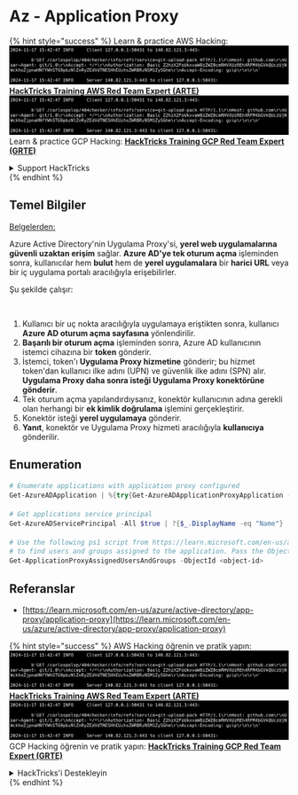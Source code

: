 # Az - Application Proxy

{% hint style="success" %}
Learn & practice AWS Hacking:<img src="../../../.gitbook/assets/image (1).png" alt="" data-size="line">[**HackTricks Training AWS Red Team Expert (ARTE)**](https://training.hacktricks.xyz/courses/arte)<img src="../../../.gitbook/assets/image (1).png" alt="" data-size="line">\
Learn & practice GCP Hacking: <img src="../../../.gitbook/assets/image (2).png" alt="" data-size="line">[**HackTricks Training GCP Red Team Expert (GRTE)**<img src="../../../.gitbook/assets/image (2).png" alt="" data-size="line">](https://training.hacktricks.xyz/courses/grte)

<details>

<summary>Support HackTricks</summary>

* Check the [**subscription plans**](https://github.com/sponsors/carlospolop)!
* **Join the** 💬 [**Discord group**](https://discord.gg/hRep4RUj7f) or the [**telegram group**](https://t.me/peass) or **follow** us on **Twitter** 🐦 [**@hacktricks\_live**](https://twitter.com/hacktricks\_live)**.**
* **Share hacking tricks by submitting PRs to the** [**HackTricks**](https://github.com/carlospolop/hacktricks) and [**HackTricks Cloud**](https://github.com/carlospolop/hacktricks-cloud) github repos.

</details>
{% endhint %}

## Temel Bilgiler

[Belgelerden:](https://learn.microsoft.com/en-us/entra/identity/app-proxy/application-proxy)

Azure Active Directory'nin Uygulama Proxy'si, **yerel web uygulamalarına güvenli uzaktan erişim** sağlar. **Azure AD'ye tek oturum açma** işleminden sonra, kullanıcılar hem **bulut** hem de **yerel uygulamalara** bir **harici URL** veya bir iç uygulama portalı aracılığıyla erişebilirler.

Şu şekilde çalışır:

<figure><img src="../../../.gitbook/assets/image (186).png" alt=""><figcaption></figcaption></figure>

1. Kullanıcı bir uç nokta aracılığıyla uygulamaya eriştikten sonra, kullanıcı **Azure AD oturum açma sayfasına** yönlendirilir.
2. **Başarılı bir oturum açma** işleminden sonra, Azure AD kullanıcının istemci cihazına bir **token** gönderir.
3. İstemci, token'ı **Uygulama Proxy hizmetine** gönderir; bu hizmet token'dan kullanıcı ilke adını (UPN) ve güvenlik ilke adını (SPN) alır. **Uygulama Proxy daha sonra isteği Uygulama Proxy konektörüne gönderir**.
4. Tek oturum açma yapılandırdıysanız, konektör kullanıcının adına gerekli olan herhangi bir **ek kimlik doğrulama** işlemini gerçekleştirir.
5. Konektör isteği **yerel uygulamaya** gönderir.
6. **Yanıt**, konektör ve Uygulama Proxy hizmeti aracılığıyla **kullanıcıya** gönderilir.

## Enumeration
```powershell
# Enumerate applications with application proxy configured
Get-AzureADApplication | %{try{Get-AzureADApplicationProxyApplication -ObjectId $_.ObjectID;$_.DisplayName;$_.ObjectID}catch{}}

# Get applications service principal
Get-AzureADServicePrincipal -All $true | ?{$_.DisplayName -eq "Name"}

# Use the following ps1 script from https://learn.microsoft.com/en-us/azure/active-directory/app-proxy/scripts/powershell-display-users-group-of-app
# to find users and groups assigned to the application. Pass the ObjectID of the Service Principal to it
Get-ApplicationProxyAssignedUsersAndGroups -ObjectId <object-id>
```
## Referanslar

* [https://learn.microsoft.com/en-us/azure/active-directory/app-proxy/application-proxy](https://learn.microsoft.com/en-us/azure/active-directory/app-proxy/application-proxy)

{% hint style="success" %}
AWS Hacking öğrenin ve pratik yapın:<img src="../../../.gitbook/assets/image (1).png" alt="" data-size="line">[**HackTricks Training AWS Red Team Expert (ARTE)**](https://training.hacktricks.xyz/courses/arte)<img src="../../../.gitbook/assets/image (1).png" alt="" data-size="line">\
GCP Hacking öğrenin ve pratik yapın: <img src="../../../.gitbook/assets/image (2).png" alt="" data-size="line">[**HackTricks Training GCP Red Team Expert (GRTE)**<img src="../../../.gitbook/assets/image (2).png" alt="" data-size="line">](https://training.hacktricks.xyz/courses/grte)

<details>

<summary>HackTricks'i Destekleyin</summary>

* [**abonelik planlarını**](https://github.com/sponsors/carlospolop) kontrol edin!
* **💬 [**Discord grubuna**](https://discord.gg/hRep4RUj7f) veya [**telegram grubuna**](https://t.me/peass) katılın ya da **Twitter**'da **bizi takip edin** 🐦 [**@hacktricks\_live**](https://twitter.com/hacktricks\_live)**.**
* **Hacking ipuçlarını paylaşmak için** [**HackTricks**](https://github.com/carlospolop/hacktricks) ve [**HackTricks Cloud**](https://github.com/carlospolop/hacktricks-cloud) github reposuna PR gönderin.

</details>
{% endhint %}
